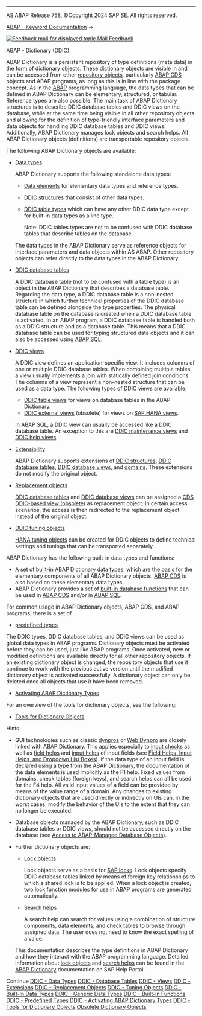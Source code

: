   

* * *

AS ABAP Release 758, ©Copyright 2024 SAP SE. All rights reserved.

[ABAP - Keyword Documentation](javascript:call_link\('abenabap.htm'\)) → 

 [![](Mail.gif?object=Mail.gif "Feedback mail for displayed topic") Mail Feedback](mailto:f1_help@sap.com?subject=Feedback%20on%20ABAP%20Documentation&body=Document:%20ABAP%20-%20Dictionary%20%28DDIC%29%2C%20ABENABAP_DICTIONARY%2C%20758%0D%0A%0D%0AError:%0D%0A%0D%0A%0D%0A%0D%0ASuggestion%20for%20improvement:)

ABAP - Dictionary (DDIC)

ABAP Dictionary is a persistent repository of type definitions (meta data) in the form of [dictionary objects](javascript:call_link\('abendictionary_object_glosry.htm'\) "Glossary Entry"). These dictionary objects are visible in and can be accessed from other [repository objects](javascript:call_link\('abenrepository_object_glosry.htm'\) "Glossary Entry"), particularly [ABAP CDS](javascript:call_link\('abenabap_cds_glosry.htm'\) "Glossary Entry") objects and ABAP programs, as long as this is in line with the package concept. As in the [ABAP](javascript:call_link\('abenabap_glosry.htm'\) "Glossary Entry") programming language, the data types that can be defined in ABAP Dictionary can be elementary, structured, or tabular. Reference types are also possible. The main task of ABAP Dictionary structures is to describe DDIC database tables and DDIC views on the database, while at the same time being visible in all other repository objects and allowing for the definition of type-friendly interface parameters and data objects for handling DDIC database tables and DDIC views. Additionally, ABAP Dictionary manages lock objects and search helps. All ABAP Dictionary objects (definitions) are transportable repository objects.

The following ABAP Dictionary objects are available:

-   [Data types](javascript:call_link\('abenddic_data_types.htm'\))
    
    ABAP Dictionary supports the following standalone data types:
    
    -   [Data elements](javascript:call_link\('abenddic_data_elements.htm'\)) for elementary data types and reference types.
    -   [DDIC structures](javascript:call_link\('abenddic_structures.htm'\)) that consist of other data types.
    -   [DDIC table types](javascript:call_link\('abenddic_table_types.htm'\)) which can have any other DDIC data type except for built-in data types as a line type.
        
        Note: DDIC tables types are not to be confused with DDIC database tables that describe tables on the database.
        
    
    The data types in the ABAP Dictionary serve as reference objects for interface parameters and data objects within AS ABAP. Other repository objects can refer directly to the data types in the ABAP Dictionary.
    
-   [DDIC database tables](javascript:call_link\('abenddic_database_tables.htm'\))
    
    A DDIC database table (not to be confused with a table type) is an object in the ABAP Dictionary that describes a database table. Regarding the data type, a DDIC database table is a non-nested structure in which further technical properties of the DDIC database table can be defined alongside the type properties. The physical database table on the database is created when a DDIC database table is activated. In an ABAP program, a DDIC database table is handled both as a DDIC structure and as a database table. This means that a DDIC database table can be used for typing structured data objects and it can also be accessed using [ABAP SQL](javascript:call_link\('abenabap_sql_glosry.htm'\) "Glossary Entry").
    
-   [DDIC views](javascript:call_link\('abenddic_views.htm'\))
    
    A DDIC view defines an application-specific view. It includes columns of one or multiple DDIC database tables. When combining multiple tables, a view usually implements a join with statically defined join conditions. The columns of a view represent a non-nested structure that can be used as a data type. The following types of DDIC views are available:
    
    -   [DDIC table views](javascript:call_link\('abenddic_table_views.htm'\)) for views on database tables in the ABAP Dictionary.
    -   [DDIC external views](javascript:call_link\('abenddic_external_views.htm'\)) (obsolete) for views on [SAP HANA views](javascript:call_link\('abenhana_view_glosry.htm'\) "Glossary Entry").
    
    In ABAP SQL, a DDIC view can usually be accessed like a DDIC database table. An exception to this are [DDIC maintenance views](javascript:call_link\('abenmaintenance_view_glosry.htm'\) "Glossary Entry") and [DDIC help views](javascript:call_link\('abenhelp_view_glosry.htm'\) "Glossary Entry").
    
-   [Extensibility](javascript:call_link\('abenddic_enhancements.htm'\))
    
    ABAP Dictionary supports extensions of [DDIC structures](javascript:call_link\('abenddic_structures.htm'\)), [DDIC database tables](javascript:call_link\('abenddic_database_tables.htm'\)), [DDIC database views](javascript:call_link\('abenddic_database_views.htm'\)), and [domains](javascript:call_link\('abenddic_domains.htm'\)). These extensions do not modify the original object.
    
-   [Replacement objects](javascript:call_link\('abenddic_replacement_objects.htm'\))
    
    [DDIC database tables](javascript:call_link\('abenddic_database_tables.htm'\)) and [DDIC database views](javascript:call_link\('abenddic_database_views.htm'\)) can be assigned a [CDS DDIC-based view (obsolete)](javascript:call_link\('abencds_v1_view_glosry.htm'\) "Glossary Entry") as replacement object. In certain access scenarios, the access is then redirected to the replacement object instead of the original object.
    
-   [DDIC tuning objects](javascript:call_link\('abenddic_tuning_objects.htm'\))
    
    [HANA tuning objects](javascript:call_link\('abenhana_tuning_object_glosry.htm'\) "Glossary Entry") can be created for DDIC objects to define technical settings and tunings that can be transported separately.
    

ABAP Dictionary has the following built-in data types and functions:

-   A set of [built-in ABAP Dictionary data types](javascript:call_link\('abenddic_builtin_types_intro.htm'\)), which are the basis for the elementary components of all ABAP Dictionary objects. [ABAP CDS](javascript:call_link\('abenabap_cds_glosry.htm'\) "Glossary Entry") is also based on these elementary data types.
-   ABAP Dictionary provides a set of [built-in database functions](javascript:call_link\('abenddic_builtin_functions.htm'\)) that can be used in [ABAP CDS](javascript:call_link\('abenabap_cds_glosry.htm'\) "Glossary Entry") and/or in [ABAP SQL](javascript:call_link\('abenabap_sql_glosry.htm'\) "Glossary Entry").

For common usage in ABAP Dictionary objects, ABAP CDS, and ABAP programs, there is a set of

-   [predefined types](javascript:call_link\('abenddic_predef_types.htm'\))

The DDIC types, DDIC database tables, and DDIC views can be used as global data types in ABAP programs. Dictionary objects must be activated before they can be used, just like ABAP programs. Once activated, new or modified definitions are available directly for all other repository objects. If an existing dictionary object is changed, the repository objects that use it continue to work with the previous active version until the modified dictionary object is activated successfully. A dictionary object can only be deleted once all objects that use it have been removed.

-   [Activating ABAP Dictionary Types](javascript:call_link\('abenddic_activation.htm'\))

For an overview of the tools for dictionary objects, see the following:

-   [Tools for Dictionary Objects](javascript:call_link\('abenddic_tools.htm'\))

Hints

-   GUI technologies such as classic [dynpros](javascript:call_link\('abendynpro_glosry.htm'\) "Glossary Entry") or [Web Dynpro](javascript:call_link\('abenweb_dynpro_glosry.htm'\) "Glossary Entry") are closely linked with ABAP Dictionary. This applies especially to [input checks](javascript:call_link\('abenabap_dynpros_checks_auto.htm'\)) as well as [field helps](javascript:call_link\('abenfield_help_glosry.htm'\) "Glossary Entry") and [input helps](javascript:call_link\('abeninput_help_glosry.htm'\) "Glossary Entry") of input fields (see [Field Helps, Input Helps, and Dropdown List Boxes](javascript:call_link\('abenabap_dynpros_help.htm'\))). If the data type of an input field is declared using a type from the ABAP Dictionary, the documentation of the data elements is used implicitly as the F1 help. Fixed values from domains, check tables (foreign keys), and search helps can all be used for the F4 help. All valid input values of a field can be provided by means of the value range of a domain. Any changes to existing dictionary objects that are used directly or indirectly on UIs can, in the worst cases, modify the behavior of the UIs to the extent that they can no longer be executed.
-   Database objects managed by the ABAP Dictionary, such as DDIC database tables or DDIC views, should not be accessed directly on the database (see [Access to ABAP-Managed Database Objects](javascript:call_link\('abendatabase_access_recomm.htm'\))).
-   Further dictionary objects are:
    
    -   [Lock objects](javascript:call_link\('abenlock_object_glosry.htm'\) "Glossary Entry")
        
        Lock objects serve as a basis for [SAP locks](javascript:call_link\('abensap_lock_glosry.htm'\) "Glossary Entry"). Lock objects specify DDIC database tables linked by means of foreign key relationships to which a shared lock is to be applied. When a lock object is created, two [lock function modules](javascript:call_link\('abenlock_function_module_glosry.htm'\) "Glossary Entry") for use in ABAP programs are generated automatically.
        
    -   [Search helps](javascript:call_link\('abensearch_help_glosry.htm'\) "Glossary Entry")
        
        A search help can search for values using a combination of structure components, data elements, and check tables to browse through assigned data. The user does not need to know the exact spelling of a value.
        
    
    This documentation describes the type definitions in ABAP Dictionary and how they interact with the ABAP programming language. Detailed information about [lock objects](https://help.sap.com/docs/ABAP_PLATFORM_NEW/ec1c9c8191b74de98feb94001a95dd76/cf21eea5446011d189700000e8322d00) and [search helps](https://help.sap.com/docs/ABAP_PLATFORM_NEW/ec1c9c8191b74de98feb94001a95dd76/cf21ee2b446011d189700000e8322d00) can be found in the [ABAP Dictionary](https://help.sap.com/docs/ABAP_PLATFORM_NEW/ec1c9c8191b74de98feb94001a95dd76/CF21EA0B446011D189700000E8322D00) documentation on SAP Help Portal.
    

Continue
[DDIC - Data Types](javascript:call_link\('abenddic_data_types.htm'\))
[DDIC - Database Tables](javascript:call_link\('abenddic_database_tables.htm'\))
[DDIC - Views](javascript:call_link\('abenddic_views.htm'\))
[DDIC - Extensions](javascript:call_link\('abenddic_enhancements.htm'\))
[DDIC - Replacement Objects](javascript:call_link\('abenddic_replacement_objects.htm'\))
[DDIC - Tuning Objects](javascript:call_link\('abenddic_tuning_objects.htm'\))
[DDIC - Built-In Data Types](javascript:call_link\('abenddic_builtin_types_intro.htm'\))
[DDIC - Generic Data Types](javascript:call_link\('abenddic_generic_types.htm'\))
[DDIC - Built-In Functions](javascript:call_link\('abenddic_builtin_functions.htm'\))
[DDIC - Predefined Types](javascript:call_link\('abenddic_predef_types.htm'\))
[DDIC - Activating ABAP Dictionary Types](javascript:call_link\('abenddic_activation.htm'\))
[DDIC - Tools for Dictionary Objects](javascript:call_link\('abenddic_tools.htm'\))
[Obsolete Dictionary Objects](javascript:call_link\('abenddic_obsolete.htm'\))